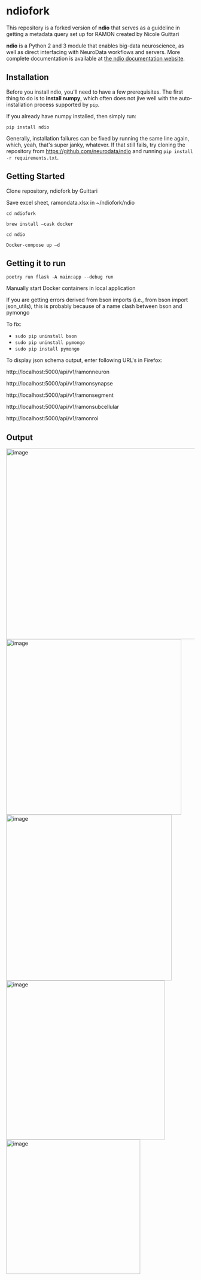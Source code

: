 # ndiofork 

This repository is a forked version of **ndio** that serves as a guideline in getting a metadata query set up for RAMON created by Nicole Guittari

**ndio** is a Python 2 and 3 module that enables big-data neuroscience, as well as direct interfacing with NeuroData workflows and servers. More complete documentation is available at [the ndio documentation website](http://docs.neurodata.io/nddocs/ndio).

## Installation

Before you install ndio, you'll need to have a few prerequisites. The first thing to do is to **install numpy**, which often does not jive well with the auto-installation process supported by `pip`.

If you already have numpy installed, then simply run:

```
pip install ndio
```

Generally, installation failures can be fixed by running the same line again, which, yeah, that's super janky, whatever. If that still fails, try cloning the repository from https://github.com/neurodata/ndio and running `pip install -r requirements.txt`.

## Getting Started

Clone repository, ndiofork by Guittari

Save excel sheet, ramondata.xlsx in ~/ndiofork/ndio 

```
cd ndiofork
```

```
brew install –cask docker
```

```
cd ndio
```

```
Docker-compose up –d
```

## Getting it to run

```poetry run flask -A main:app --debug run```

Manually start Docker containers in local application

If you are getting errors derived from bson imports (i.e., from bson import json_utils), this is probably because of a name clash between bson and pymongo 

To fix:
* ```sudo pip uninstall bson``` 
* ```sudo pip uninstall pymongo```
* ```sudo pip install pymongo```

To display json schema output, enter following URL's in Firefox:

http://localhost:5000/api/v1/ramonneuron

http://localhost:5000/api/v1/ramonsynapse

http://localhost:5000/api/v1/ramonsegment

http://localhost:5000/api/v1/ramonsubcellular

http://localhost:5000/api/v1/ramonroi

## Output 

<img width="508" alt="image" src="https://user-images.githubusercontent.com/66258538/226371140-0d8b283b-18fe-4664-b961-aa1caef7db41.png">

<img width="468" alt="image" src="https://user-images.githubusercontent.com/66258538/226371188-4dc86cab-5829-47a5-a52c-0f24653ca1e9.png">

<img width="442" alt="image" src="https://user-images.githubusercontent.com/66258538/226371377-9ec40332-21a2-44d9-8714-c9411ef82fca.png">

<img width="424" alt="image" src="https://user-images.githubusercontent.com/66258538/226371418-ad4e7edd-c689-4f13-bd1e-420a7480c311.png">

<img width="358" alt="image" src="https://user-images.githubusercontent.com/66258538/226371454-edba1eb7-f6ee-4c3f-89f4-54a36d9f86cf.png">












